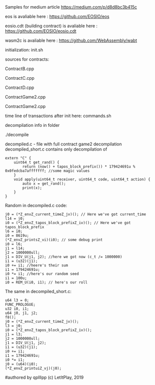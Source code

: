 Samples for medium article https://medium.com/p/d8d8bc3b415c

eos is avaliable here : https://github.com/EOSIO/eos

eosio.cdt (building contract) is avaliable here : https://github.com/EOSIO/eosio.cdt

wasm2c is avaliable here : https://github.com/WebAssembly/wabt

initialization:
init.sh

sources for contracts:

ContractB.cpp

ContractC.cpp

ContractD.cpp

ContractGame2.cpp

ContractGame2.cpp

time line of transactions after init here: 
commands.sh

decompilation info in folder

./decompile

decompiled.c - file with full contract game2 decompilation
decompiled_short.c contains only decompilation of 
```
extern "C" {
	uint64_t get_rand() {
		return (now() + tapos_block_prefix()) * 179424691u % 0x0fedcba7afffffff; //some magic values
	}
	void apply(uint64_t receiver, uint64_t code, uint64_t action) {
		auto x = get_rand();
		print(x);
	}
}
```

Random in decompiled.c code:
```
j0 = (*Z_envZ_current_timeZ_jv)(); // Here we've got current_time
l14 = j0;
i0 = (*Z_envZ_tapos_block_prefixZ_iv)(); // Here we've got tapos_block_prefix
l6 = i0;
i0 = 8619u;
(*Z_envZ_printsZ_vi)(i0); // some debug print
i0 = l6;
j1 = l14;
j2 = 1000000ull;
j1 = DIV_U(j1, j2); //here we got now (c_t /= 1000000)
i1 = (u32)(j1);
i0 += i1; //heere's their sum
i1 = 179424691u;
i0 *= i1; //here's our random seed
i1 = 100u;
i0 = REM_U(i0, i1); // here's our roll
```
The same in decompiled_short.c:
```
u64 l3 = 0;
FUNC_PROLOGUE;
u32 i0, i1;
u64 j0, j1, j2;
f8();
j0 = (*Z_envZ_current_timeZ_jv)();
l3 = j0;
i0 = (*Z_envZ_tapos_block_prefixZ_iv)();
j1 = l3;
j2 = 1000000ull;
j1 = DIV_U(j1, j2);
i1 = (u32)(j1);
i0 += i1;
i1 = 179424691u;
i0 *= i1;
j0 = (u64)(i0);
(*Z_envZ_printuiZ_vj)(j0);
```

#authored by qpIlIpp (c) LetItPlay, 2019